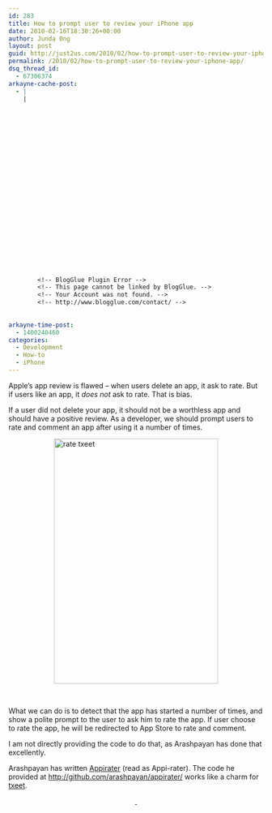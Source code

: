 ```yaml
---
id: 283
title: How to prompt user to review your iPhone app
date: 2010-02-16T18:30:26+00:00
author: Junda Ong
layout: post
guid: http://just2us.com/2010/02/how-to-prompt-user-to-review-your-iphone-app/
permalink: /2010/02/how-to-prompt-user-to-review-your-iphone-app/
dsq_thread_id:
  - 67306374
arkayne-cache-post:
  - |
    |
        
        
        
        
        
        
        
        
        
        
        
        
        
        
        
        
        
        
        
        
        
        
        
        <!-- BlogGlue Plugin Error -->
        <!-- This page cannot be linked by BlogGlue. -->
        <!-- Your Account was not found. -->
        <!-- http://www.blogglue.com/contact/ -->
        
        
arkayne-time-post:
  - 1400240460
categories:
  - Development
  - How-to
  - iPhone
---
```

Apple’s app review is flawed – when users delete an app, it ask to rate. But if users like an app, it _does not_ ask to rate. That is bias.

If a user did not delete your app, it should not be a worthless app and should have a positive review. As a developer, we should prompt users to rate and comment an app after using it a number of times. 

<a href="http://txeet.com" onclick="__gaTracker('send', 'event', 'outbound-article', 'http://txeet.com', '');"><img title="rate txeet" style="border-right: 0px; border-top: 0px; display: block; float: none; margin-left: auto; border-left: 0px; margin-right: auto; border-bottom: 0px" height="484" alt="rate txeet" src="http://blog.just2us.com/wp-content/uploads/2010/02/ratetxeet.png" width="324" border="0" /></a>

&#160;

<!--more-->

What we can do is to detect that the app has started a number of times, and show a polite prompt to the user to ask him to rate the app. If user choose to rate the app, he will be redirected to App Store to rate and comment.

I am not directly providing the code to do that, as Arashpayan has done that excellently.

Arashpayan has written <a href="http://arashpayan.com/blog/index.php/2009/09/07/presenting-appirater/" onclick="__gaTracker('send', 'event', 'outbound-article', 'http://arashpayan.com/blog/index.php/2009/09/07/presenting-appirater/', 'Appirater');">Appirater</a> (read as Appi-rater). The code he provided at <a href="http://github.com/arashpayan/appirater/" onclick="__gaTracker('send', 'event', 'outbound-article', 'http://github.com/arashpayan/appirater/', 'http://github.com/arashpayan/appirater/');" title="http://github.com/arashpayan/appirater/">http://github.com/arashpayan/appirater/</a> works like a charm for <a href="http://txeet.com" onclick="__gaTracker('send', 'event', 'outbound-article', 'http://txeet.com', 'txeet');">txeet</a>.

<p align="center">
  <a href="http://txeet.com" onclick="__gaTracker('send', 'event', 'outbound-article', 'http://txeet.com', '&#160;');">&#160;</a>
</p>

<div style="font-size:0px;height:0px;line-height:0px;margin:0;padding:0;clear:both">
</div>